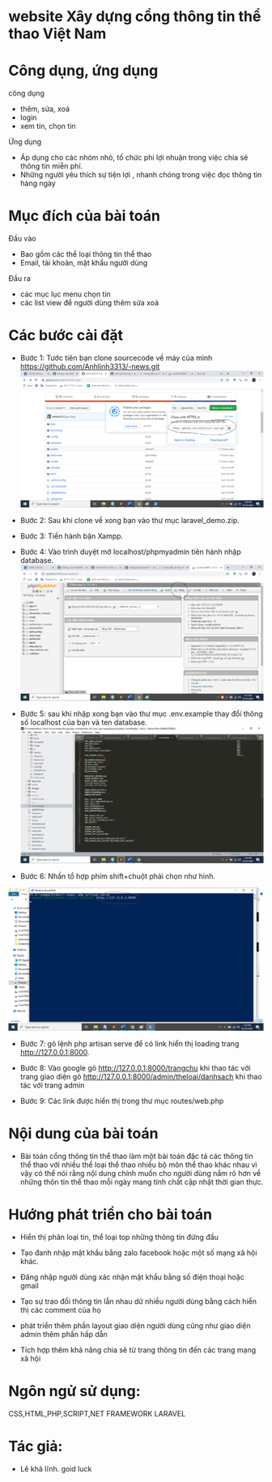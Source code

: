 # website Xây dựng cổng thông tin thể thao Việt Nam

# Công dụng, ứng dụng
công dụng
  - thêm, sửa, xoá
  - login
  - xem tin, chọn tin
  
Ứng dụng
  - Áp dụng cho các nhóm nhỏ, tổ chức phi lợi nhuận trong việc chia sẻ thông tin miễn phí.
  - Những người yêu thích sự tiện lợi , nhanh chóng trong việc đọc thông tin hàng ngày

# Mục đích của bài toán
Đầu vào
  - Bao gồm các thể loại thông tin thể thao
  - Email, tài khoản, mật khẩu người dùng

Đầu ra
   - các mục lục menu chọn tin
   - các list view để người dùng thêm sửa xoá

# Các bước cài đặt
- Bước 1: Tước tiên bạn clone sourcecode về máy của mình https://github.com/Anhlinh3313/-news.git
  <img src="public/huongdan/1.png" />

- Bước 2: Sau khi clone về xong bạn vào thư mục laravel_demo.zip.

- Bước 3: Tiến hành bận Xampp.

- Bước 4: Vào trình duyệt mở localhost/phpmyadmin tiên hành nhập database.
  <img src="public/huongdan/3.png" />

- Bước 5: sau khi nhập xong bạn vào thư mục .env.example thay đổi thông số localhost của bạn và ten database.
   <img src="public/huongdan/2.png" />

- Bước 6: Nhấn tổ hợp phím shift+chuột phải chọn như hình.
<img src="public/huongdan/5.png" />

- Bước 7: gõ lệnh php artisan serve để có link hiển thị loading trang http://127.0.0.1:8000.

- Bước 8: Vào google gõ http://127.0.0.1:8000/trangchu khi thao tác với trang giao diện
         gõ http://127.0.0.1:8000/admin/theloai/danhsach khi thao tác với trang admin

- Bước 9: Các link được hiển thị trong thư mục routes/web.php



# Nội dung của bài toán
- Bài toán cổng thông tin thể thao làm một bài toán đặc tả các thông tin thể thao với nhiều thể loại thể thao nhiều bộ môn thể thao khác nhau vì vậy có thể nói rằng nội dung chính muốn cho người dùng nắm rõ hơn về những thôn tin thể thao mỗi ngày mang tính chất cập nhật thời gian thực.

# Hướng phát triển cho bài toán
- Hiển thị phân loại tin, thể loại top những thông tin đứng đầu

- Tạo đanh nhập mật khẩu bằng zalo facebook hoặc một số mạng xã hội khác.

- Đăng nhập người dùng xác nhận mật khẩu bằng số điện thoại hoặc gmail

- Tạo sự trao đổi thông tin lẫn nhau dữ nhiều người dùng bằng cách hiển thị các comment của họ 

- phát triển thêm phần layout giao diện người dùng cũng như giao diện admin thêm phần hấp dẫn

- Tích hợp thêm khả năng chia sẽ từ trang thông tin đến các trang mạng xã hội

# Ngôn ngử sử dụng:

 CSS,HTML,PHP,SCRIPT,NET FRAMEWORK LARAVEL

# Tác giả:
- Lê khả lĩnh. goid luck






